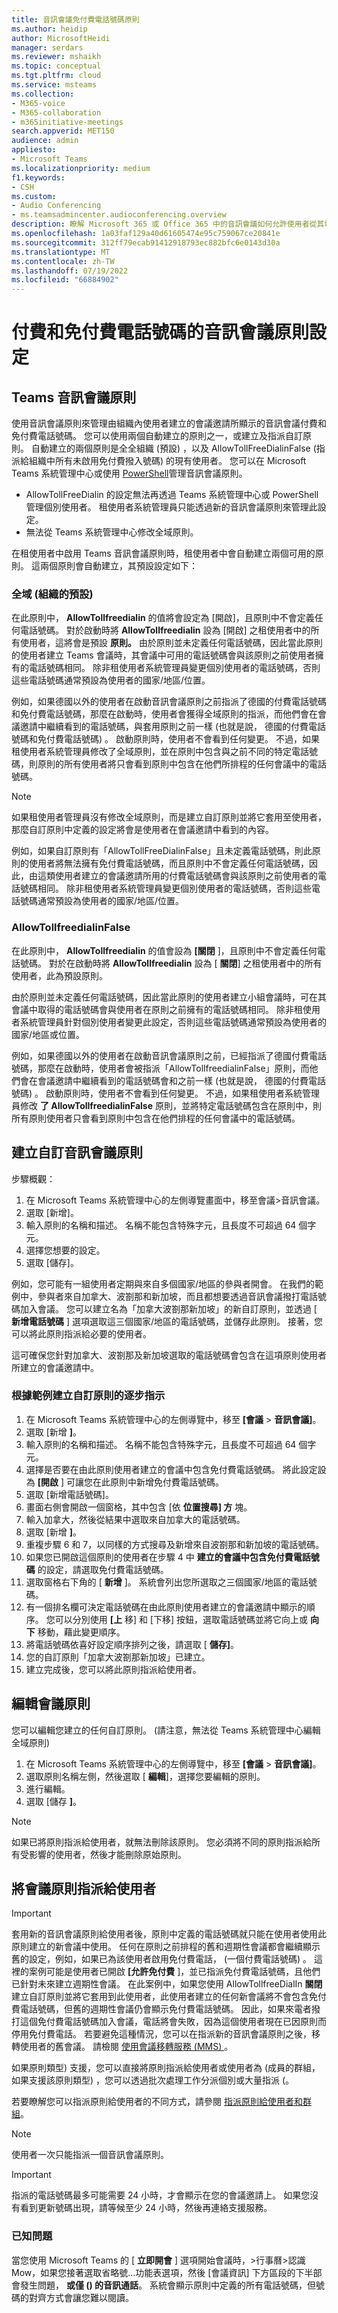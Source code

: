 ```yaml
---
title: 音訊會議免付費電話號碼原則
ms.author: heidip
author: MicrosoftHeidi
manager: serdars
ms.reviewer: mshaikh
ms.topic: conceptual
ms.tgt.pltfrm: cloud
ms.service: msteams
ms.collection:
- M365-voice
- M365-collaboration
- m365initiative-meetings
search.appverid: MET150
audience: admin
appliesto:
- Microsoft Teams
ms.localizationpriority: medium
f1.keywords:
- CSH
ms.custom:
- Audio Conferencing
- ms.teamsadmincenter.audioconferencing.overview
description: 瞭解 Microsoft 365 或 Office 365 中的音訊會議如何允許使用者從其電話撥入會議。
ms.openlocfilehash: 1a03faf129a40d61605474e95c759067ce20841e
ms.sourcegitcommit: 312ff79ecab91412918793ec882bfc6e0143d30a
ms.translationtype: MT
ms.contentlocale: zh-TW
ms.lasthandoff: 07/19/2022
ms.locfileid: "66884902"
---
```

# <a name="audio-conferencing-policy-settings-for-toll-and-toll-free-numbers"></a>付費和免付費電話號碼的音訊會議原則設定

## <a name="teams-audio-conferencing-policy"></a>Teams 音訊會議原則

使用音訊會議原則來管理由組織內使用者建立的會議邀請所顯示的音訊會議付費和免付費電話號碼。 您可以使用兩個自動建立的原則之一，或建立及指派自訂原則。 自動建立的兩個原則是全全組織 (預設) ，以及 AllowTollFreeDialinFalse (指派給組織中所有未啟用免付費撥入號碼) 的現有使用者。 您可以在 Microsoft Teams 系統管理中心或使用 [PowerShell](teams-powershell-overview.md)管理音訊會議原則。

- AllowTollFreeDialin 的設定無法再透過 Teams 系統管理中心或 PowerShell 管理個別使用者。 租使用者系統管理員只能透過新的音訊會議原則來管理此設定。
- 無法從 Teams 系統管理中心修改全域原則。

在租使用者中啟用 Teams 音訊會議原則時，租使用者中會自動建立兩個可用的原則。 這兩個原則會自動建立，其預設設定如下：

### <a name="global-org-wide-default"></a>全域 (組織的預設) 

在此原則中， **AllowTollfreedialin** 的值將會設定為 [開啟]，且原則中不會定義任何電話號碼。 對於啟動時將 **AllowTollfreedialin** 設為 [開啟] 之租使用者中的所有使用者，這將會是預設 **原則。**
由於原則並未定義任何電話號碼，因此當此原則的使用者建立 Teams 會議時，其會議中可用的電話號碼會與該原則之前使用者擁有的電話號碼相同。 除非租使用者系統管理員變更個別使用者的電話號碼，否則這些電話號碼通常預設為使用者的國家/地區/位置。

例如，如果德國以外的使用者在啟動音訊會議原則之前指派了德國的付費電話號碼和免付費電話號碼，那麼在啟動時，使用者會獲得全域原則的指派，而他們會在會議邀請中繼續看到的電話號碼，與套用原則之前一樣 (也就是說， 德國的付費電話號碼和免付費電話號碼) 。 啟動原則時，使用者不會看到任何變更。 不過，如果租使用者系統管理員修改了全域原則，並在原則中包含與之前不同的特定電話號碼，則原則的所有使用者將只會看到原則中包含在他們所排程的任何會議中的電話號碼。

> [!NOTE]
> 如果租使用者管理員沒有修改全域原則，而是建立自訂原則並將它套用至使用者，那麼自訂原則中定義的設定將會是使用者在會議邀請中看到的內容。

例如，如果自訂原則有「AllowTollFreeDialinFalse」且未定義電話號碼，則此原則的使用者將無法擁有免付費電話號碼，而且原則中不會定義任何電話號碼，因此，由這類使用者建立的會議邀請所用的付費電話號碼會與該原則之前使用者的電話號碼相同。 除非租使用者系統管理員變更個別使用者的電話號碼，否則這些電話號碼通常預設為使用者的國家/地區/位置。

### <a name="allowtollfreedialinfalse"></a>AllowTollfreedialinFalse

在此原則中， **AllowTollfreedialin** 的值會設為 **[關閉** ]，且原則中不會定義任何電話號碼。 對於在啟動時將 **AllowTollfreedialin** 設為 [ **關閉**] 之租使用者中的所有使用者，此為預設原則。

由於原則並未定義任何電話號碼，因此當此原則的使用者建立小組會議時，可在其會議中取得的電話號碼會與使用者在原則之前擁有的電話號碼相同。 除非租使用者系統管理員針對個別使用者變更此設定，否則這些電話號碼通常預設為使用者的國家/地區或位置。

例如，如果德國以外的使用者在啟動音訊會議原則之前，已經指派了德國付費電話號碼，那麼在啟動時，使用者會被指派「AllowTollfreedialinFalse」原則，而他們會在會議邀請中繼續看到的電話號碼會和之前一樣 (也就是說， 德國的付費電話號碼) 。 啟動原則時，使用者不會看到任何變更。 不過，如果租使用者系統管理員修改 **了 AllowTollfreedialinFalse** 原則，並將特定電話號碼包含在原則中，則所有原則使用者只會看到原則中包含在他們排程的任何會議中的電話號碼。

## <a name="create-a-custom-audio-conferencing-policy"></a>建立自訂音訊會議原則

步驟概觀：

1. 在 Microsoft Teams 系統管理中心的左側導覽畫面中，移至會議>音訊會議。
1. 選取 [新增]。
1. 輸入原則的名稱和描述。 名稱不能包含特殊字元，且長度不可超過 64 個字元。
1. 選擇您想要的設定。
1. 選取 [儲存]。

例如，您可能有一組使用者定期與來自多個國家/地區的參與者開會。 在我們的範例中，參與者來自加拿大、波劄那和新加坡，而且都想要透過音訊會議撥打電話號碼加入會議。 您可以建立名為「加拿大波劄那新加坡」的新自訂原則，並透過 [ **新增電話號碼** ] 選項選取這三個國家/地區的電話號碼，並儲存此原則。 接著，您可以將此原則指派給必要的使用者。

這可確保您針對加拿大、波劄那及新加坡選取的電話號碼會包含在這項原則使用者所建立的會議邀請中。

### <a name="step-by-step-instructions-on-creating-a-custom-policy-based-on-the-example"></a>根據範例建立自訂原則的逐步指示

1. 在 Microsoft Teams 系統管理中心的左側導覽中，移至 **[會議**  >  **音訊會議]**。
2. 選取 [新增 **]**。
3. 輸入原則的名稱和描述。 名稱不能包含特殊字元，且長度不可超過 64 個字元。
4. 選擇是否要在由此原則使用者建立的會議中包含免付費電話號碼。 將此設定設為 **[開啟** ] 可讓您在此原則中新增免付費電話號碼。
5. 選取 [新增電話號碼]。
6. 畫面右側會開啟一個窗格，其中包含 [依 **位置搜尋] 方** 塊。
7. 輸入加拿大，然後從結果中選取來自加拿大的電話號碼。
8. 選取 [新增 **]**。
9. 重複步驟 6 和 7，以同樣的方式搜尋及新增來自波劄那和新加坡的電話號碼。
10. 如果您已開啟這個原則的使用者在步驟 4 中 **建立的會議中包含免付費電話號碼** 的設定，請選取免付費電話號碼。
11. 選取窗格右下角的 [ **新增** ]。 系統會列出您所選取之三個國家/地區的電話號碼。
12. 有一個排名欄可決定電話號碼在由此原則使用者建立的會議邀請中顯示的順序。 您可以分別使用 **[上** 移] 和 [下移] 按鈕，選取電話號碼並將它向上或 **向下** 移動，藉此變更順序。
13. 將電話號碼依喜好設定順序排列之後，請選取 [ **儲存]**。
14. 您的自訂原則「加拿大波劄那新加坡」已建立。
15. 建立完成後，您可以將此原則指派給使用者。

## <a name="edit-a-meeting-policy"></a>編輯會議原則

您可以編輯您建立的任何自訂原則。  (請注意，無法從 Teams 系統管理中心編輯全域原則) 

1. 在 Microsoft Teams 系統管理中心的左側導覽中，移至 **[會議**  >  **音訊會議]**。
1. 選取原則名稱左側，然後選取 [ **編輯**]，選擇您要編輯的原則。
1. 進行編輯。
1. 選取 [儲存 **]**。

> [!NOTE]
> 如果已將原則指派給使用者，就無法刪除該原則。 您必須將不同的原則指派給所有受影響的使用者，然後才能刪除原始原則。

## <a name="assign-a-meeting-policy-to-users"></a>將會議原則指派給使用者

> [!IMPORTANT]
> 套用新的音訊會議原則給使用者後，原則中定義的電話號碼就只能在使用者使用此原則建立的新會議中使用。 任何在原則之前排程的舊和週期性會議都會繼續顯示舊的設定，例如，如果已為該使用者啟用免付費電話， (一個付費電話號碼) 。 這裡的案例可能是使用者已開啟 **[允許免付費** ]，並已指派免付費電話號碼，且他們已針對未來建立週期性會議。 在此案例中，如果您使用 AllowTollfreeDialIn **關閉** 建立自訂原則並將它套用到此使用者，此使用者建立的任何新會議將不會包含免付費電話號碼，但舊的週期性會議仍會顯示免付費電話號碼。 因此，如果來電者撥打這個免付費電話號碼加入會議，電話將會失敗，因為這個使用者現在已因原則而停用免付費電話。 若要避免這種情況，您可以在指派新的音訊會議原則之後，移轉使用者的舊會議。 請檢閱 [使用會議移轉服務 (MMS) ](/SkypeForBusiness/audio-conferencing-in-office-365/setting-up-the-meeting-migration-service-mms)。

如果原則類型) 支援，您可以直接將原則指派給使用者或使用者為 (成員的群組，如果支援該原則類型) ，您可以透過批次處理工作分派個別或大量指派 (。

若要瞭解您可以指派原則給使用者的不同方式，請參閱 [指派原則給使用者和群組](assign-policies-users-and-groups.md)。

> [!NOTE]
> 使用者一次只能指派一個音訊會議原則。

> [!IMPORTANT]
> 指派的電話號碼最多可能需要 24 小時，才會顯示在您的會議邀請上。 如果您沒有看到更新號碼出現，請等候至少 24 小時，然後再連絡支援服務。

### <a name="known-issue"></a>已知問題

當您使用 Microsoft Teams 的 [ **立即開會** ] 選項開始會議時，>行事曆>認識 Mow，如果您接著選取省略號...功能表選項，然後 [會議資訊] 下方區段的下半部會發生問題， **或僅 () 的音訊通話**。 系統會顯示原則中定義的所有電話號碼，但號碼的對齊方式會讓您難以閱讀。
